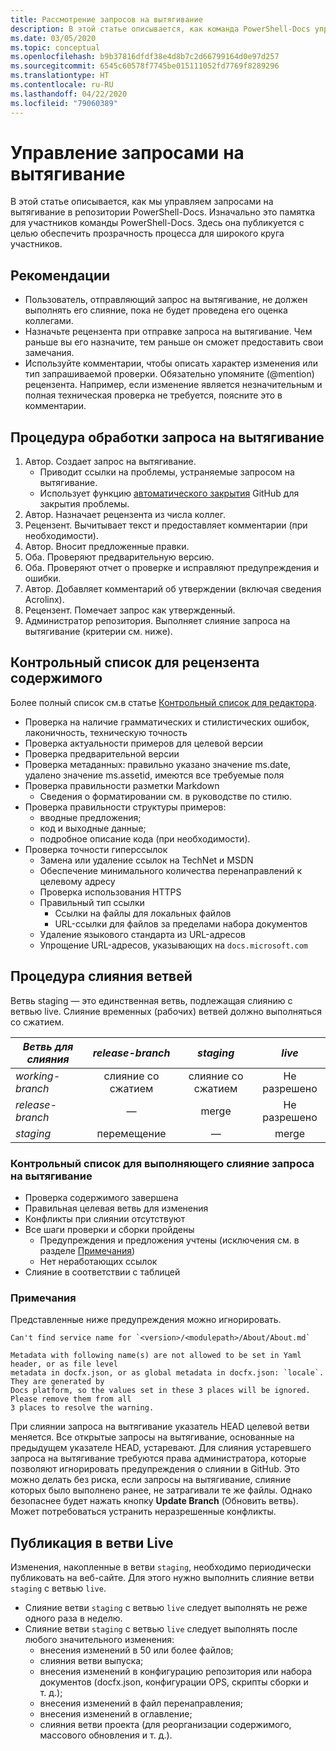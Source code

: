 ```yaml
---
title: Рассмотрение запросов на вытягивание
description: В этой статье описывается, как команда PowerShell-Docs управляет запросами на вытягивание.
ms.date: 03/05/2020
ms.topic: conceptual
ms.openlocfilehash: b9b37816dfdf38e4d8b7c2d66799164d0e97d257
ms.sourcegitcommit: 6545c60578f7745be015111052fd7769f8289296
ms.translationtype: HT
ms.contentlocale: ru-RU
ms.lasthandoff: 04/22/2020
ms.locfileid: "79060389"
---
```

# <a name="managing-pull-requests"></a>Управление запросами на вытягивание

В этой статье описывается, как мы управляем запросами на вытягивание в репозитории PowerShell-Docs. Изначально это памятка для участников команды PowerShell-Docs. Здесь она публикуется с целью обеспечить прозрачность процесса для широкого круга участников.

## <a name="best-practices"></a>Рекомендации

- Пользователь, отправляющий запрос на вытягивание, не должен выполнять его слияние, пока не будет проведена его оценка коллегами.
- Назначьте рецензента при отправке запроса на вытягивание. Чем раньше вы его назначите, тем раньше он сможет предоставить свои замечания.
- Используйте комментарии, чтобы описать характер изменения или тип запрашиваемой проверки. Обязательно упомяните (@mention) рецензента. Например, если изменение является незначительным и полная техническая проверка не требуется, поясните это в комментарии.

## <a name="pr-process-steps"></a>Процедура обработки запроса на вытягивание

1. Автор. Создает запрос на вытягивание.
   - Приводит ссылки на проблемы, устраняемые запросом на вытягивание.
   - Использует функцию [автоматического закрытия](https://help.github.com/en/articles/closing-issues-using-keywords) GitHub для закрытия проблемы.
1. Автор. Назначает рецензента из числа коллег.
1. Рецензент. Вычитывает текст и предоставляет комментарии (при необходимости).
1. Автор. Вносит предложенные правки.
1. Оба. Проверяют предварительную версию.
1. Оба. Проверяют отчет о проверке и исправляют предупреждения и ошибки.
1. Автор. Добавляет комментарий об утверждении (включая сведения Acrolinx).
1. Рецензент. Помечает запрос как утвержденный.
1. Администратор репозитория. Выполняет слияние запроса на вытягивание (критерии см. ниже).

## <a name="content-reviewer-checklist"></a>Контрольный список для рецензента содержимого

Более полный список см.в статье [Контрольный список для редактора](editorial-checklist.md).

- Проверка на наличие грамматических и стилистических ошибок, лаконичность, техническую точность
- Проверка актуальности примеров для целевой версии
- Проверка предварительной версии
- Проверка метаданных: правильно указано значение ms.date, удалено значение ms.assetid, имеются все требуемые поля
- Проверка правильности разметки Markdown
  - Сведения о форматировании см. в руководстве по стилю.
- Проверка правильности структуры примеров:
  - вводные предложения;
  - код и выходные данные;
  - подробное описание кода (при необходимости).
- Проверка точности гиперссылок
  - Замена или удаление ссылок на TechNet и MSDN
  - Обеспечение минимального количества перенаправлений к целевому адресу
  - Проверка использования HTTPS
  - Правильный тип ссылки
    - Ссылки на файлы для локальных файлов
    - URL-ссылки для файлов за пределами набора документов
  - Удаление языкового стандарта из URL-адресов
  - Упрощение URL-адресов, указывающих на `docs.microsoft.com`

## <a name="branch-merge-process"></a>Процедура слияния ветвей

Ветвь staging — это единственная ветвь, подлежащая слиянию с ветвью live. Слияние временных (рабочих) ветвей должно выполняться со сжатием.

| *Ветвь для слияния*  | *release-branch* | *staging*        | *live*      |
| ---------------- |:----------------:|:----------------:|:-----------:|
| *working-branch* | слияние со сжатием | слияние со сжатием | Не разрешено |
| *release-branch* | &mdash;          | merge            | Не разрешено |
| *staging*        | перемещение           | &mdash;          | merge       |

### <a name="pr-merger-checklist"></a>Контрольный список для выполняющего слияние запроса на вытягивание

- Проверка содержимого завершена
- Правильная целевая ветвь для изменения
- Конфликты при слиянии отсутствуют
- Все шаги проверки и сборки пройдены
  - Предупреждения и предложения учтены (исключения см. в разделе [Примечания](#notes))
  - Нет неработающих ссылок
- Слияние в соответствии с таблицей

### <a name="notes"></a>Примечания

Представленные ниже предупреждения можно игнорировать.

```
Can't find service name for `<version>/<modulepath>/About/About.md`
```

```
Metadata with following name(s) are not allowed to be set in Yaml header, or as file level
metadata in docfx.json, or as global metadata in docfx.json: `locale`. They are generated by
Docs platform, so the values set in these 3 places will be ignored. Please remove them from all
3 places to resolve the warning.
```

При слиянии запроса на вытягивание указатель HEAD целевой ветви меняется. Все открытые запросы на вытягивание, основанные на предыдущем указателе HEAD, устаревают. Для слияния устаревшего запроса на вытягивание требуются права администратора, которые позволяют игнорировать предупреждения о слиянии в GitHub. Это можно делать без риска, если запросы на вытягивание, слияние которых было выполнено ранее, не затрагивали те же файлы. Однако безопаснее будет нажать кнопку **Update Branch** (Обновить ветвь). Может потребоваться устранить неразрешенные конфликты.

## <a name="publishing-to-live"></a>Публикация в ветви Live

Изменения, накопленные в ветви `staging`, необходимо периодически публиковать на веб-сайте. Для этого нужно выполнить слияние ветви `staging` с ветвью `live`.

- Слияние ветви `staging` с ветвью `live` следует выполнять не реже одного раза в неделю.
- Слияние ветви `staging` с ветвью `live` следует выполнять после любого значительного изменения:
  - внесения изменений в 50 или более файлов;
  - слияния ветви выпуска;
  - внесения изменений в конфигурацию репозитория или набора документов (docfx.json, конфигурации OPS, скрипты сборки и т. д.);
  - внесения изменений в файл перенаправления;
  - внесения изменений в оглавление;
  - слияния ветви проекта (для реорганизации содержимого, массового обновления и т. д.).
